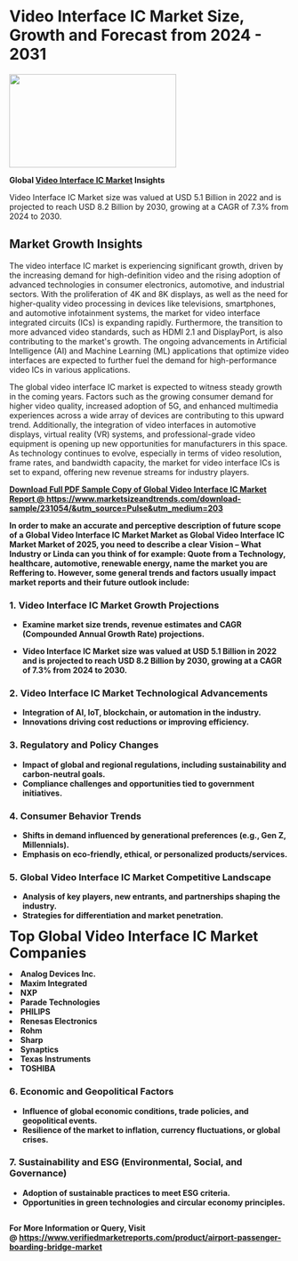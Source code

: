 <H1>Video Interface IC Market Size, Growth and Forecast from 2024 - 2031</H1><img class="aligncenter size-medium wp-image-584254" src="https://thirdeyenews.in/wp-content/uploads/2024/09/Global-Market-Research-300x168.jpeg" alt="" width="300" height="168" /><p><strong>Global&nbsp;<a href="https://www.marketsizeandtrends.com/download-sample/231054/&amp;utm_source=Pulse&amp;utm_medium=203">Video Interface IC Market</a> Insights</strong></p><p>Video Interface IC Market size was valued at USD 5.1 Billion in 2022 and is projected to reach USD 8.2 Billion by 2030, growing at a CAGR of 7.3% from 2024 to 2030.</p><p><h2>Market Growth Insights</h2> <p>The video interface IC market is experiencing significant growth, driven by the increasing demand for high-definition video and the rising adoption of advanced technologies in consumer electronics, automotive, and industrial sectors. With the proliferation of 4K and 8K displays, as well as the need for higher-quality video processing in devices like televisions, smartphones, and automotive infotainment systems, the market for video interface integrated circuits (ICs) is expanding rapidly. Furthermore, the transition to more advanced video standards, such as HDMI 2.1 and DisplayPort, is also contributing to the market's growth. The ongoing advancements in Artificial Intelligence (AI) and Machine Learning (ML) applications that optimize video interfaces are expected to further fuel the demand for high-performance video ICs in various applications.</p> <p><strong><a href="#"></a></strong></p> <p>The global video interface IC market is expected to witness steady growth in the coming years. Factors such as the growing consumer demand for higher video quality, increased adoption of 5G, and enhanced multimedia experiences across a wide array of devices are contributing to this upward trend. Additionally, the integration of video interfaces in automotive displays, virtual reality (VR) systems, and professional-grade video equipment is opening up new opportunities for manufacturers in this space. As technology continues to evolve, especially in terms of video resolution, frame rates, and bandwidth capacity, the market for video interface ICs is set to expand, offering new revenue streams for industry players.</p> <p><strong><a href="#"></p><p><span class=""><strong>Download Full PDF Sample Copy of Global Video Interface IC Market Report</strong> @ <a href="https://www.marketsizeandtrends.com/download-sample/231054/&amp;utm_source=Pulse&amp;utm_medium=203" target="_blank">https://www.marketsizeandtrends.com/download-sample/231054/&amp;utm_source=Pulse&amp;utm_medium=203</a></span></p><p>In order to make an accurate and perceptive description of future scope of a Global&nbsp;Video Interface IC Market Market as Global&nbsp;Video Interface IC Market Market of 2025, you need to describe a clear Vision &ndash; What Industry or Linda can you think of for example: Quote from a Technology, healthcare, automotive, renewable energy, name the market you are Reffering to. However, some general trends and factors usually impact market reports and their future outlook include:</p><h3>1.&nbsp;<strong>Video Interface IC Market Growth Projections</strong></h3><ul><li>Examine market size trends, revenue estimates and CAGR (Compounded Annual Growth Rate) projections.</li><li><p>Video Interface IC Market size was valued at USD 5.1 Billion in 2022 and is projected to reach USD 8.2 Billion by 2030, growing at a CAGR of 7.3% from 2024 to 2030.</p></li></ul><h3>2.&nbsp;<strong>Video Interface IC Market Technological Advancements</strong></h3><ul><li>Integration of AI, IoT, blockchain, or automation in the industry.</li><li>Innovations driving cost reductions or improving efficiency.</li></ul><h3>3.&nbsp;<strong>Regulatory and Policy Changes</strong></h3><ul><li>Impact of global and regional regulations, including sustainability and carbon-neutral goals.</li><li>Compliance challenges and opportunities tied to government initiatives.</li></ul><h3>4.&nbsp;<strong>Consumer Behavior Trends</strong></h3><ul><li>Shifts in demand influenced by generational preferences (e.g., Gen Z, Millennials).</li><li>Emphasis on eco-friendly, ethical, or personalized products/services.</li></ul><h3>5.&nbsp;<strong>Global Video Interface IC Market Competitive Landscape</strong></h3><ul><li>Analysis of key players, new entrants, and partnerships shaping the industry.</li><li>Strategies for differentiation and market penetration.</li></ul><p data-pm-slice="1 1 []"><span style="color: inherit; font-family: inherit; font-size: 25px;">Top Global Video Interface IC Market Companies</span></p><div class="" data-test-id=""><p><li>Analog Devices Inc.</li><li> Maxim Integrated</li><li> NXP</li><li> Parade Technologies</li><li> PHILIPS</li><li> Renesas Electronics</li><li> Rohm</li><li> Sharp</li><li> Synaptics</li><li> Texas Instruments</li><li> TOSHIBA</li></p></div><h3>6.&nbsp;<strong>Economic and Geopolitical Factors</strong></h3><ul><li>Influence of global economic conditions, trade policies, and geopolitical events.</li><li>Resilience of the market to inflation, currency fluctuations, or global crises.</li></ul><h3>7.&nbsp;<strong>Sustainability and ESG (Environmental, Social, and Governance)</strong></h3><ul><li>Adoption of sustainable practices to meet ESG criteria.</li><li>Opportunities in green technologies and circular economy principles.</li></ul><h2><strong style="font-size: 14px;">For More Information or Query, Visit @&nbsp;</strong><a style="background-color: #ffffff; font-size: 14px;" href="https://www.marketsizeandtrends.com/report/video-interface-ic-market/" target="_blank">https://www.verifiedmarketreports.com/product/airport-passenger-boarding-bridge-market</a></h2>

